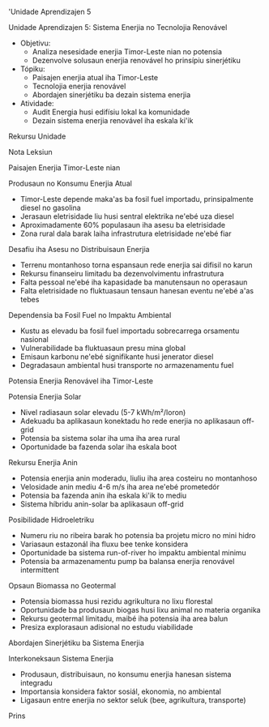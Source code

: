 'Unidade Aprendizajen 5

Unidade Aprendizajen 5: Sistema Enerjia no Tecnolojia Renovável
- Objetivu:
  * Analiza nesesidade enerjia Timor-Leste nian no potensia
  * Dezenvolve solusaun enerjia renovável ho prinsípiu sinerjétiku
- Tópiku:
  * Paisajen enerjia atual iha Timor-Leste
  * Tecnolojia enerjia renovável
  * Abordajen sinerjétiku ba dezain sistema enerjia
- Atividade:
  * Audit Energia husi edifísiu lokal ka komunidade
  * Dezain sistema enerjia renovável iha eskala ki'ik

Rekursu Unidade

Nota Leksiun

Paisajen Enerjia Timor-Leste nian

Produsaun no Konsumu Enerjia Atual
- Timor-Leste depende maka'as ba fosil fuel importadu, prinsipalmente diesel no gasolina
- Jerasaun eletrisidade liu husi sentral elektrika ne'ebé uza diesel
- Aproximadamente 60% populasaun iha asesu ba eletrisidade
- Zona rural dala barak laiha infrastrutura eletrisidade ne'ebé fiar

Desafiu iha Asesu no Distribuisaun Enerjia
- Terrenu montanhoso torna espansaun rede enerjia sai difisil no karun
- Rekursu finanseiru limitadu ba dezenvolvimentu infrastrutura
- Falta pessoal ne'ebé iha kapasidade ba manutensaun no operasaun
- Falta eletrisidade no fluktuasaun tensaun hanesan eventu ne'ebé a'as tebes 

Dependensia ba Fosil Fuel no Impaktu Ambiental
- Kustu as elevadu ba fosil fuel importadu sobrecarrega orsamentu nasional
- Vulnerabilidade ba fluktuasaun presu mina global
- Emisaun karbonu ne'ebé signifikante husi jenerator diesel
- Degradasaun ambiental husi transporte no armazenamentu fuel

Potensia Enerjia Renovável iha Timor-Leste

Potensia Enerjia Solar
- Nivel radiasaun solar elevadu (5-7 kWh/m²/loron)
- Adekuadu ba aplikasaun konektadu ho rede enerjia no aplikasaun off-grid
- Potensia ba sistema solar iha uma iha area rural
- Oportunidade ba fazenda solar iha eskala boot

Rekursu Enerjia Anin
- Potensia enerjia anin moderadu, liuliu iha area costeiru no montanhoso
- Velosidade anin mediu 4-6 m/s iha area ne'ebé prometedór
- Potensia ba fazenda anin iha eskala ki'ik to mediu
- Sistema híbridu anin-solar ba aplikasaun off-grid

Posibilidade Hidroeletriku
- Numeru riu no ribeira barak ho potensia ba projetu micro no mini hidro
- Variasaun estazonál iha fluxu bee tenke konsidera
- Oportunidade ba sistema run-of-river ho impaktu ambiental minimu
- Potensia ba armazenamentu pump ba balansa enerjia renovável intermittent 

Opsaun Biomassa no Geotermal
- Potensia biomassa husi rezidu agrikultura no lixu florestal
- Oportunidade ba produsaun biogas husi lixu animal no materia organika
- Rekursu geotermal limitadu, maibé iha potensia iha area balun
- Presiza explorasaun adisional no estudu viabilidade

Abordajen Sinerjétiku ba Sistema Enerjia

Interkoneksaun Sistema Enerjia
- Produsaun, distribuisaun, no konsumu enerjia hanesan sistema integradu
- Importansia konsidera faktor sosiál, ekonomia, no ambiental
- Ligasaun entre enerjia no sektor seluk (bee, agrikultura, transporte)

Prins